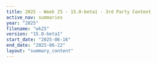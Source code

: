 ```yaml
---
title: 2025 - Week 25 - 15.0-beta1 - 3rd Party Content
active_nav: summaries
year: "2025"
filename: "wk25"
version: "15.0-beta1"
start_date: "2025-06-16"
end_date: "2025-06-22"
layout: "summary_content"
---
```

